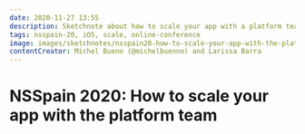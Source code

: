 ```yaml
---
date: 2020-11-27 13:55
description: Sketchnote about how to scale your app with a platform team at NSSpain 2020
tags: nsspain-20, iOS, scale, online-conference
image: images/sketchnotes/nsspain20-how-to-scale-your-app-with-the-platform-team-small.jpg
contentCreator: Michel Bueno (@michelbuenno) and Larissa Barra
---
```


# NSSpain 2020: How to scale your app with the platform team
